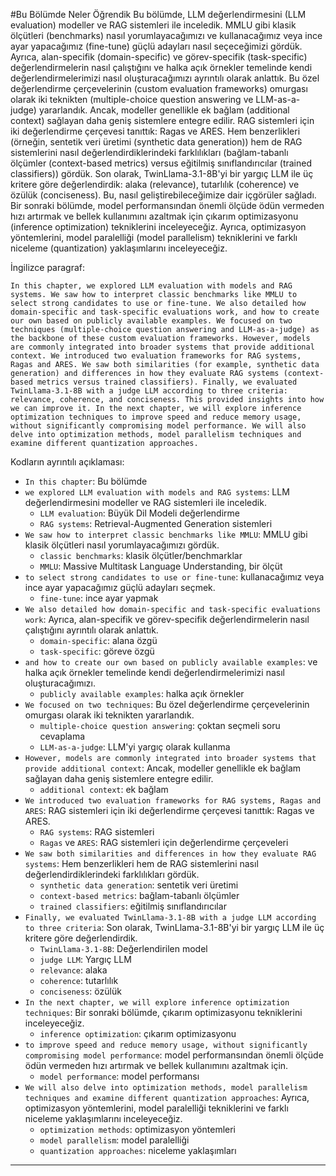 #Bu Bölümde Neler Öğrendik
Bu bölümde, LLM değerlendirmesini (LLM evaluation) modeller ve RAG sistemleri ile inceledik. MMLU gibi klasik ölçütleri (benchmarks) nasıl yorumlayacağımızı ve kullanacağımız veya ince ayar yapacağımız (fine-tune) güçlü adayları nasıl seçeceğimizi gördük. Ayrıca, alan-specifik (domain-specific) ve görev-specifik (task-specific) değerlendirmelerin nasıl çalıştığını ve halka açık örnekler temelinde kendi değerlendirmelerimizi nasıl oluşturacağımızı ayrıntılı olarak anlattık. Bu özel değerlendirme çerçevelerinin (custom evaluation frameworks) omurgası olarak iki teknikten (multiple-choice question answering ve LLM-as-a-judge) yararlandık. Ancak, modeller genellikle ek bağlam (additional context) sağlayan daha geniş sistemlere entegre edilir. RAG sistemleri için iki değerlendirme çerçevesi tanıttık: Ragas ve ARES. Hem benzerlikleri (örneğin, sentetik veri üretimi (synthetic data generation)) hem de RAG sistemlerini nasıl değerlendirdiklerindeki farklılıkları (bağlam-tabanlı ölçümler (context-based metrics) versus eğitilmiş sınıflandırıcılar (trained classifiers)) gördük. Son olarak, TwinLlama-3.1-8B'yi bir yargıç LLM ile üç kritere göre değerlendirdik: alaka (relevance), tutarlılık (coherence) ve özülük (conciseness). Bu, nasıl geliştirebileceğimize dair içgörüler sağladı. Bir sonraki bölümde, model performansından önemli ölçüde ödün vermeden hızı artırmak ve bellek kullanımını azaltmak için çıkarım optimizasyonu (inference optimization) tekniklerini inceleyeceğiz. Ayrıca, optimizasyon yöntemlerini, model paralelliği (model parallelism) tekniklerini ve farklı niceleme (quantization) yaklaşımlarını inceleyeceğiz.

İngilizce paragraf:
```
In this chapter, we explored LLM evaluation with models and RAG systems. We saw how to interpret classic benchmarks like MMLU to select strong candidates to use or fine-tune. We also detailed how domain-specific and task-specific evaluations work, and how to create our own based on publicly available examples. We focused on two techniques (multiple-choice question answering and LLM-as-a-judge) as the backbone of these custom evaluation frameworks. However, models are commonly integrated into broader systems that provide additional context. We introduced two evaluation frameworks for RAG systems, Ragas and ARES. We saw both similarities (for example, synthetic data generation) and differences in how they evaluate RAG systems (context-based metrics versus trained classifiers). Finally, we evaluated TwinLlama-3.1-8B with a judge LLM according to three criteria: relevance, coherence, and conciseness. This provided insights into how we can improve it. In the next chapter, we will explore inference optimization techniques to improve speed and reduce memory usage, without significantly compromising model performance. We will also delve into optimization methods, model parallelism techniques and examine different quantization approaches.
```

Kodların ayrıntılı açıklaması:
- `In this chapter`: Bu bölümde
- `we explored LLM evaluation with models and RAG systems`: LLM değerlendirmesini modeller ve RAG sistemleri ile inceledik.
  - `LLM evaluation`: Büyük Dil Modeli değerlendirme
  - `RAG systems`: Retrieval-Augmented Generation sistemleri
- `We saw how to interpret classic benchmarks like MMLU`: MMLU gibi klasik ölçütleri nasıl yorumlayacağımızı gördük.
  - `classic benchmarks`: klasik ölçütler/benchmarklar
  - `MMLU`: Massive Multitask Language Understanding, bir ölçüt
- `to select strong candidates to use or fine-tune`: kullanacağımız veya ince ayar yapacağımız güçlü adayları seçmek.
  - `fine-tune`: ince ayar yapmak
- `We also detailed how domain-specific and task-specific evaluations work`: Ayrıca, alan-specifik ve görev-specifik değerlendirmelerin nasıl çalıştığını ayrıntılı olarak anlattık.
  - `domain-specific`: alana özgü
  - `task-specific`: göreve özgü
- `and how to create our own based on publicly available examples`: ve halka açık örnekler temelinde kendi değerlendirmelerimizi nasıl oluşturacağımızı.
  - `publicly available examples`: halka açık örnekler
- `We focused on two techniques`: Bu özel değerlendirme çerçevelerinin omurgası olarak iki teknikten yararlandık.
  - `multiple-choice question answering`: çoktan seçmeli soru cevaplama
  - `LLM-as-a-judge`: LLM'yi yargıç olarak kullanma
- `However, models are commonly integrated into broader systems that provide additional context`: Ancak, modeller genellikle ek bağlam sağlayan daha geniş sistemlere entegre edilir.
  - `additional context`: ek bağlam
- `We introduced two evaluation frameworks for RAG systems, Ragas and ARES`: RAG sistemleri için iki değerlendirme çerçevesi tanıttık: Ragas ve ARES.
  - `RAG systems`: RAG sistemleri
  - `Ragas` ve `ARES`: RAG sistemleri için değerlendirme çerçeveleri
- `We saw both similarities and differences in how they evaluate RAG systems`: Hem benzerlikleri hem de RAG sistemlerini nasıl değerlendirdiklerindeki farklılıkları gördük.
  - `synthetic data generation`: sentetik veri üretimi
  - `context-based metrics`: bağlam-tabanlı ölçümler
  - `trained classifiers`: eğitilmiş sınıflandırıcılar
- `Finally, we evaluated TwinLlama-3.1-8B with a judge LLM according to three criteria`: Son olarak, TwinLlama-3.1-8B'yi bir yargıç LLM ile üç kritere göre değerlendirdik.
  - `TwinLlama-3.1-8B`: Değerlendirilen model
  - `judge LLM`: Yargıç LLM
  - `relevance`: alaka
  - `coherence`: tutarlılık
  - `conciseness`: özülük
- `In the next chapter, we will explore inference optimization techniques`: Bir sonraki bölümde, çıkarım optimizasyonu tekniklerini inceleyeceğiz.
  - `inference optimization`: çıkarım optimizasyonu
- `to improve speed and reduce memory usage, without significantly compromising model performance`: model performansından önemli ölçüde ödün vermeden hızı artırmak ve bellek kullanımını azaltmak için.
  - `model performance`: model performansı
- `We will also delve into optimization methods, model parallelism techniques and examine different quantization approaches`: Ayrıca, optimizasyon yöntemlerini, model paralelliği tekniklerini ve farklı niceleme yaklaşımlarını inceleyeceğiz.
  - `optimization methods`: optimizasyon yöntemleri
  - `model parallelism`: model paralelliği
  - `quantization approaches`: niceleme yaklaşımları

---

